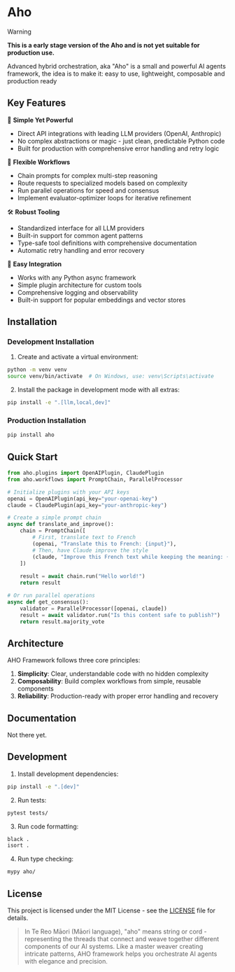 # Aho

<!-- [![Documentation Status](https://readthedocs.org/projects/aho-framework/badge/?version=latest)](https://aho-framework.readthedocs.io/en/latest/?badge=latest)
[![PyPI version](https://badge.fury.io/py/aho-framework.svg)](https://badge.fury.io/py/aho-framework)
[![License: MIT](https://img.shields.io/badge/License-MIT-yellow.svg)](https://opensource.org/licenses/MIT)
[![Python version](https://img.shields.io/pypi/pyversions/aho-framework.svg)](https://pypi.org/project/aho-framework/)
[![Downloads](https://pepy.tech/badge/aho-framework)](https://pepy.tech/project/aho-framework) -->

>[!WARNING]
>**This is a early stage version of the Aho and is not yet suitable for production use.**

Advanced hybrid orchestration, aka "Aho" is a small and powerful AI agents framework, the idea is to make it: easy to use, lightweight, composable and production ready

## Key Features

🧬 **Simple Yet Powerful**

- Direct API integrations with leading LLM providers (OpenAI, Anthropic)
- No complex abstractions or magic - just clean, predictable Python code
- Built for production with comprehensive error handling and retry logic

🔄 **Flexible Workflows**

- Chain prompts for complex multi-step reasoning
- Route requests to specialized models based on complexity
- Run parallel operations for speed and consensus
- Implement evaluator-optimizer loops for iterative refinement

🛠 **Robust Tooling**

- Standardized interface for all LLM providers
- Built-in support for common agent patterns
- Type-safe tool definitions with comprehensive documentation
- Automatic retry handling and error recovery

🔌 **Easy Integration**

- Works with any Python async framework
- Simple plugin architecture for custom tools
- Comprehensive logging and observability
- Built-in support for popular embeddings and vector stores

## Installation

### Development Installation

1. Create and activate a virtual environment:

```bash
python -m venv venv
source venv/bin/activate  # On Windows, use: venv\Scripts\activate
```

2. Install the package in development mode with all extras:

```bash
pip install -e ".[llm,local,dev]"
```

### Production Installation

```bash
pip install aho
```

## Quick Start

```python
from aho.plugins import OpenAIPlugin, ClaudePlugin
from aho.workflows import PromptChain, ParallelProcessor

# Initialize plugins with your API keys
openai = OpenAIPlugin(api_key="your-openai-key")
claude = ClaudePlugin(api_key="your-anthropic-key")

# Create a simple prompt chain
async def translate_and_improve():
    chain = PromptChain([
        # First, translate text to French
        (openai, "Translate this to French: {input}"),
        # Then, have Claude improve the style
        (claude, "Improve this French text while keeping the meaning: {input}")
    ])
    
    result = await chain.run("Hello world!")
    return result

# Or run parallel operations
async def get_consensus():
    validator = ParallelProcessor([openai, claude])
    result = await validator.run("Is this content safe to publish?")
    return result.majority_vote

```

## Architecture

AHO Framework follows three core principles:

1. **Simplicity**: Clear, understandable code with no hidden complexity
2. **Composability**: Build complex workflows from simple, reusable components
3. **Reliability**: Production-ready with proper error handling and recovery

## Documentation

Not there yet.

## Development

1. Install development dependencies:

```bash
pip install -e ".[dev]"
```

2. Run tests:

```bash
pytest tests/
```

3. Run code formatting:

```bash
black .
isort .
```

4. Run type checking:

```bash
mypy aho/
```

## License

This project is licensed under the MIT License - see the [LICENSE](LICENSE) file for details.

> In Te Reo Māori (Māori language), "aho" means string or cord - representing the threads that connect and weave together different components of our AI systems. Like a master weaver creating intricate patterns, AHO framework helps you orchestrate AI agents with elegance and precision.
